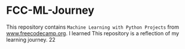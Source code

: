 # FCC-ML-Journey
This repository contains `Machine Learning with Python Projects` from www.freecodecamp.org. I learned This repository is a reflection of my learning journey.
22
